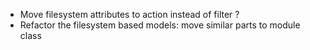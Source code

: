 * Move filesystem attributes to action instead of filter ?
* Refactor the filesystem based models: move similar parts to module class
